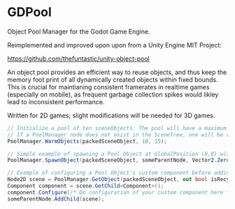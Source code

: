 GDPool
=================

Object Pool Manager for the Godot Game Engine.

Reimplemented and improved upon upon from a Unity Engine MIT Project:

https://github.com/thefuntastic/unity-object-pool

An object pool provides an efficient way to reuse objects, and thus keep the memory foot print of all dynamically created objects within fixed bounds. This is crucial for maintianing consistent framerates in realtime games (especially on mobile), as frequent garbage collection spikes would likley lead to inconsistent performance.

Written for 2D games; slight modifications will be needed for 3D games.

```csharp
// Initialize a pool of ten sceneObjects. The pool will have a maximum size of 15 objects (setting a max pool size is optional).
// If a PoolManager node does not exist in the SceneTree, one will be created and added to the root node automatically.
PoolManager.WarmObjects(packedSceneObject, 10, 15);

// Simple example of spawning a Pool Object at GlobalPosition (0,0) with a rotation of 0 Radians.
PoolManager.SpawnObject(packedSceneObject, someParentNode, Vector2.Zero, 0f, out bool isRecycled);

// Example of configuring a Pool Object's custom component before adding it to the SceneTree.
Node2D scene = PoolManager.GetObject(packedSceneObject, out bool isRecycled) as Node2D;
Component component = scene.GetChild<Component>();
component.Configure(/* Do configuration of your custom component here */);
someParentNode.AddChild(scene);

```

